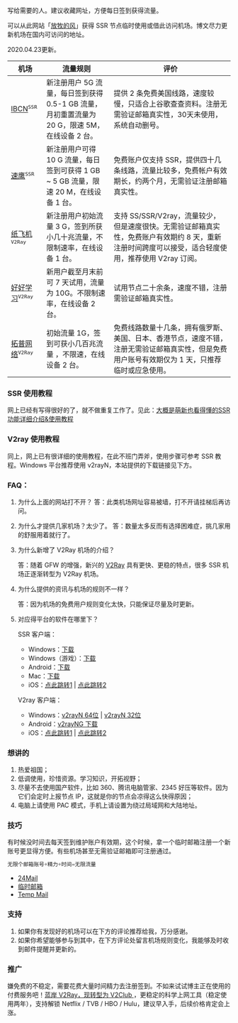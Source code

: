 
写给需要的人。建议收藏网址，方便每日签到获得流量。

可以从此网站「[放牧的风](https://www.youneed.win/free-ssr)」获得 SSR 节点临时使用或借此访问机场。博文尽力更新机场在国内可访问的地址。

2020.04.23更新。

| 机场                                                 | 流量规则                                                     | 评价                                                         |
| ---------------------------------------------------- | ------------------------------------------------------------ | ------------------------------------------------------------ |
| [IBCN](http://portal.ibcn.space/)<sup>`SSR`</sup>    | 新注册用户 5G 流量，每日签到获得 0.5-1 GB 流量，月初重置流量为 20 G，限速 5M，在线设备 2 台。 | 提供 2 条免费美国线路，速度较慢，只适合上谷歌查查资料。注册无需验证邮箱真实性，30天未使用，系统自动删号。 |
| [速鹰](https://suying777.com/)<sup>`SSR`</sup>       | 新注册用户可得 10 G 流量，每日签到可获得 1 GB ~ 5 GB 流量，限速 20 M，在线设备 1 台。 | 免费账户仅支持 SSR，提供四十几条线路，流量比较多，免费帐户有效期长，约两个月，无需验证注册邮箱真实性。 |
| [纸飞机](https://zfj.sr3.xyz/)<sup>`V2Ray`</sup>     | 新注册用户初始流量 3 G，签到所获小几十兆流量，不限制速率，在线设备 1 台。 | 支持 SS/SSR/V2ray，流量较少，但是速度很快。无需验证邮箱真实性，免费账户有效期约 8 天，重新注册时间跨度可以接受，适合轻度使用，推荐使用 V2ray 订阅。 |
| [好好学习](https://user.xupng.cn/)<sup>`V2Ray`</sup> | 新用户截至月末前可 7 天试用，流量为 10G。不限制速率，在线设备 2 台。 | 试用节点二十余条，速度不错，注册需验证邮箱真实性。           |
| [拓普网络](https://nessr.top/)<sup>`V2Ray`</sup>     | 初始流量 1G，签到可获小几百兆流量 ，不限速，在线设备 2 台。  | 免费线路数量十几条，拥有俄罗斯、美国、日本、香港节点，速度不错，注册无需验证邮箱真实性，但是免费用户账号有效期仅为 1 天，只推荐临时或应急使用。 |

### SSR 使用教程

网上已经有写得很好的了，就不做重复工作了。见此：[大概是萌新也看得懂的SSR功能详细介绍&使用教程](https://moe.best/tutorial/shadowsocksr.html)

### V2ray 使用教程

同上，网上已有很详细的使用教程，在此不班门弄斧，使用步骤可参考 SSR 教程。Windows 平台推荐使用 v2rayN，本站提供的下载链接见下方。

### FAQ：

1. 为什么上面的网站打不开？
   答：此类机场网址容易被墙，打不开请挂梯后再访问。

2. 为什么才提供几家机场？太少了。
   答：数量太多反而有选择困难症，挑几家用的舒服用着就行了。

3. 为什么新增了 V2Ray 机场的介绍？

   答：随着 GFW 的增强，新兴的 [V2Ray](https://www.v2ray.com/)  具有更快、更稳的特点，很多 SSR 机场正逐渐转型为 V2Ray 机场。

4. 为什么提供的资讯与机场的规则不一样？

   答：因为机场的免费用户规则变化太快，只能保证尽量及时更新。

5. 对应得平台的软件在哪里下？

   SSR 客户端：

   - Windows：[下载](https://cdn.jsdelivr.net/gh/liyunaini/Depot@master/ShadowsocksR/ssr-win.7z)
   - Windows（游戏）：[下载](https://cdn.jsdelivr.net/gh/liyunaini/Depot@master/ShadowsocksR/SSTap.7z)
   - Android：[下载](https://cdn.jsdelivr.net/gh/liyunaini/Depot@master/ShadowsocksR/ssr-android.apk)
   - Mac：[下载](https://cdn.jsdelivr.net/gh/liyunaini/Depot@master/ShadowsocksR/ssr-mac.dmg)
   - iOS：[点此跳转1](https://lueyingpro.github.io/shadowrocket/index.html)  |  [点此跳转2](https://apps.kitsunebi.online/)

   V2ray 客户端：

   - Windows：[v2rayN 64位](https://cdn.jsdelivr.net/gh/liyunaini/Depot@master/v2rayN/v2ray-windows-64.zip)  |  [v2rayN 32位](https://www.lanzous.com/ia3jhih)
   - Android：[v2rayNG 下载](https://cdn.jsdelivr.net/gh/liyunaini/Depot@master/v2rayN/com.v2ray.ang.apk)
   - iOS：[点此跳转1](https://lueyingpro.github.io/shadowrocket/index.html) | [点此跳转2](https://apps.kitsunebi.online/)

### 想讲的

1. 热爱祖国；
2. 低调使用，珍惜资源。学习知识，开拓视野；
3. 尽量不去使用国产软件，比如 360、腾讯电脑管家、2345 好压等软件。因为它们会定时上报节点 IP，这就是你的节点会凉得这么快得原因；
4. 电脑上请使用 PAC 模式，手机上请设置为绕过局域网和大陆地址。

### 技巧

有时候没时间去每天签到维护账户有效期，这个时候，拿一个临时邮箱注册一个新账号更显得方便。有些机场甚至无需验证邮箱即可注册通过。

```python
无限个邮箱账号+精力+时间=无限流量
```

- [24Mail](http://24mail.chacuo.net/)
- [临时邮箱](https://linshiyouxiang.net/)
- [Temp Mail](https://temp-mail.org/zh/)

### 支持

1. 如果你有发现好的机场可以在下方的评论推荐给我，万分感谢。
2. 如果你希望能够参与到其中，在下方评论处留言机场规则变化，我能够及时收到邮件提醒并更新的。

### 推广

嫌免费的不稳定，需要花费大量时间精力去注册签到。不如来试试博主正在使用的付费服务吧！[蓝岸 V2Ray，现转型为 V2Club ](http://my.v2fly.club/#/register?code=Jspmig1V)，更稳定的科学上网工具（稳定使用两年），支持解锁 Netflix / TVB / HBO / Hulu，建议早入手，后续价格肯定会上涨。
<!--stackedit_data:
eyJwcm9wZXJ0aWVzIjoidGFnczogJ+acuuWcuixzc3IsdjJyYX
knXG5leGNlcnB0OiA+LVxuICDnsr7lv4PmjJHpgInkuoblhY3o
tLnpq5jpgJ/nmoQgU1NSL1YyUmF55py65Zy677yM56eR5a2m5L
iK572R77yM5a6a5pe25pu05paw5Y+v55So55qE5py65Zy65pyN
5Yqh44CC5aaC5p6c5L2g5pyJ5Y+R546w5aW955qE5py65Zy65Y
+v5Lul5Zyo5LiL5pa555qE6K+E6K665o6o6I2Q57uZ5oiR77yM
5LiH5YiG5oSf6LCi44CC55S16ISR5LiK6K+35L2/55SoIFBBQ1
xuICDmqKHlvI/vvIzmiYvmnLrkuIror7forr7nva7kuLrnu5Xo
v4flsYDln5/nvZHlkozlpKfpmYblnLDlnYDjgILlsL3ph4/kuI
3ljrvkvb/nlKjlm73kuqfova/ku7bjgIJcbmV4dGVuc2lvbnM6
XG4gIHByZXNldDogZ2ZtXG5kYXRlOiAnMjAxOS0wNS0wOSdcbi
IsImhpc3RvcnkiOlstMjMyNDA0Njk0LC0xMDg0MTg5ODk5LDg1
MjY3NDMwOSwtMTY5OTg3MjMwNCwxMzk0MDg1NjE1LDg2Nzg3Nj
I5NF19
-->